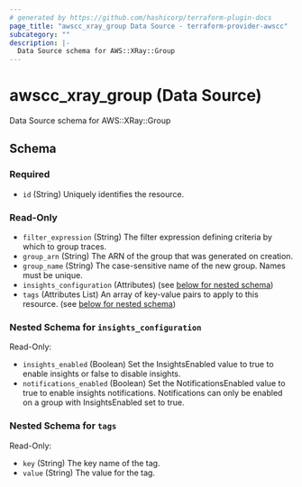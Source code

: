 ```yaml
---
# generated by https://github.com/hashicorp/terraform-plugin-docs
page_title: "awscc_xray_group Data Source - terraform-provider-awscc"
subcategory: ""
description: |-
  Data Source schema for AWS::XRay::Group
---
```


# awscc_xray_group (Data Source)

Data Source schema for AWS::XRay::Group



<!-- schema generated by tfplugindocs -->
## Schema

### Required

- `id` (String) Uniquely identifies the resource.

### Read-Only

- `filter_expression` (String) The filter expression defining criteria by which to group traces.
- `group_arn` (String) The ARN of the group that was generated on creation.
- `group_name` (String) The case-sensitive name of the new group. Names must be unique.
- `insights_configuration` (Attributes) (see [below for nested schema](#nestedatt--insights_configuration))
- `tags` (Attributes List) An array of key-value pairs to apply to this resource. (see [below for nested schema](#nestedatt--tags))

<a id="nestedatt--insights_configuration"></a>
### Nested Schema for `insights_configuration`

Read-Only:

- `insights_enabled` (Boolean) Set the InsightsEnabled value to true to enable insights or false to disable insights.
- `notifications_enabled` (Boolean) Set the NotificationsEnabled value to true to enable insights notifications. Notifications can only be enabled on a group with InsightsEnabled set to true.


<a id="nestedatt--tags"></a>
### Nested Schema for `tags`

Read-Only:

- `key` (String) The key name of the tag.
- `value` (String) The value for the tag.


